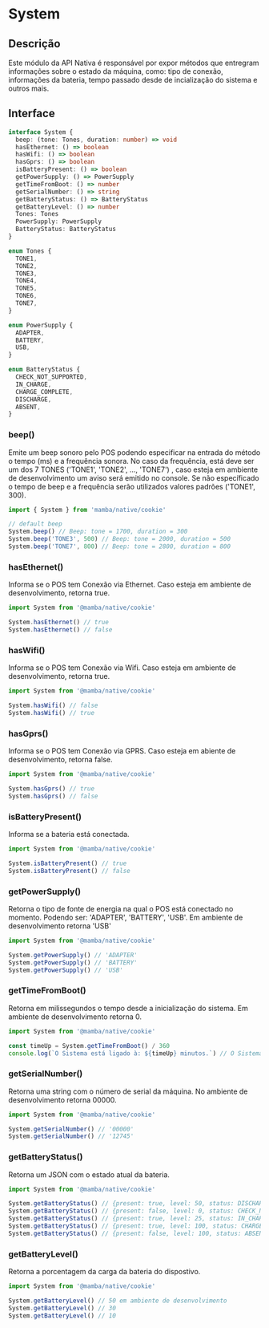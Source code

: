 # System

## Descrição

Este módulo da API Nativa é responsável por expor métodos que entregram informações sobre o estado da máquina, como: tipo de conexão, informações da bateria, tempo passado desde de incialização do sistema e outros mais.

## Interface

```ts
interface System {
  beep: (tone: Tones, duration: number) => void
  hasEthernet: () => boolean
  hasWifi: () => boolean
  hasGprs: () => boolean
  isBatteryPresent: () => boolean
  getPowerSupply: () => PowerSupply
  getTimeFromBoot: () => number
  getSerialNumber: () => string
  getBatteryStatus: () => BatteryStatus
  getBatteryLevel: () => number
  Tones: Tones
  PowerSupply: PowerSupply
  BatteryStatus: BatteryStatus
}

enum Tones {
  TONE1,
  TONE2,
  TONE3,
  TONE4,
  TONE5,
  TONE6,
  TONE7,
}

enum PowerSupply {
  ADAPTER,
  BATTERY,
  USB,
}

enum BatteryStatus {
  CHECK_NOT_SUPPORTED,
  IN_CHARGE,
  CHARGE_COMPLETE,
  DISCHARGE,
  ABSENT,
}
```

### beep()

Emite um beep sonoro pelo POS podendo especificar na entrada do método o tempo (ms) e a frequência sonora. No caso da frequência, está deve ser um dos 7 TONES ('TONE1', 'TONE2', ..., 'TONE7') , caso esteja em ambiente de desenvolvimento um aviso será emitido no console. Se não específicado o tempo de beep e a frequência serão utilizados valores padrões ('TONE1', 300).

```javascript
import { System } from 'mamba/native/cookie'

// default beep
System.beep() // Beep: tone = 1700, duration = 300
System.beep('TONE3', 500) // Beep: tone = 2000, duration = 500
System.beep('TONE7', 800) // Beep: tone = 2800, duration = 800
```

### hasEthernet()

Informa se o POS tem Conexão via Ethernet. Caso esteja em ambiente de desenvolvimento, retorna true.

```js
import System from '@mamba/native/cookie'

System.hasEthernet() // true
System.hasEthernet() // false
```

### hasWifi()

Informa se o POS tem Conexão via Wifi. Caso esteja em ambiente de desenvolvimento, retorna true.

```js
import System from '@mamba/native/cookie'

System.hasWifi() // false
System.hasWifi() // true
```

### hasGprs()

Informa se o POS tem Conexão via GPRS. Caso esteja em abiente de desenvolvimento, retorna false.

```javascript
import System from '@mamba/native/cookie'

System.hasGprs() // true
System.hasGprs() // false
```

### isBatteryPresent()

Informa se a bateria está conectada.

```js
import System from '@mamba/native/cookie'

System.isBatteryPresent() // true
System.isBatteryPresent() // false
```

### getPowerSupply()

Retorna o tipo de fonte de energia na qual o POS está conectado no momento. Podendo ser:
'ADAPTER', 'BATTERY', 'USB'. Em ambiente de desenvolvimento retorna 'USB'

```js
import System from '@mamba/native/cookie'

System.getPowerSupply() // 'ADAPTER'
System.getPowerSupply() // 'BATTERY'
System.getPowerSupply() // 'USB'
```

### getTimeFromBoot()

Retorna em milissegundos o tempo desde a inicialização do sistema. Em ambiente de desenvolvimento retorna 0.

```js
import System from '@mamba/native/cookie'

const timeUp = System.getTimeFromBoot() / 360
console.log(`O Sistema está ligado à: ${timeUp} minutos.`) // O Sistema está ligado à $timeUp minutos
```

### getSerialNumber()

Retorna uma string com o número de serial da máquina. No ambiente de desenvolvimento retorna 00000.

```js
import System from '@mamba/native/cookie'

System.getSerialNumber() // '00000'
System.getSerialNumber() // '12745'
```

### getBatteryStatus()

Retorna um JSON com o estado atual da bateria.

```js
import System from '@mamba/native/cookie'

System.getBatteryStatus() // {present: true, level: 50, status: DISCHARGE} -- padrão retornado em ambiente de desenvolvimento
System.getBatteryStatus() // {present: false, level: 0, status: CHECK_NOT_SUPPORTED}
System.getBatteryStatus() // {present: true, level: 25, status: IN_CHARGE}
System.getBatteryStatus() // {present: true, level: 100, status: CHARGE_COMPLETE}
System.getBatteryStatus() // {present: false, level: 100, status: ABSENT}
```

### getBatteryLevel()

Retorna a porcentagem da carga da bateria do dispostivo.

```js
import System from '@mamba/native/cookie'

System.getBatteryLevel() // 50 em ambiente de desenvolvimento
System.getBatteryLevel() // 30
System.getBatteryLevel() // 10
```
